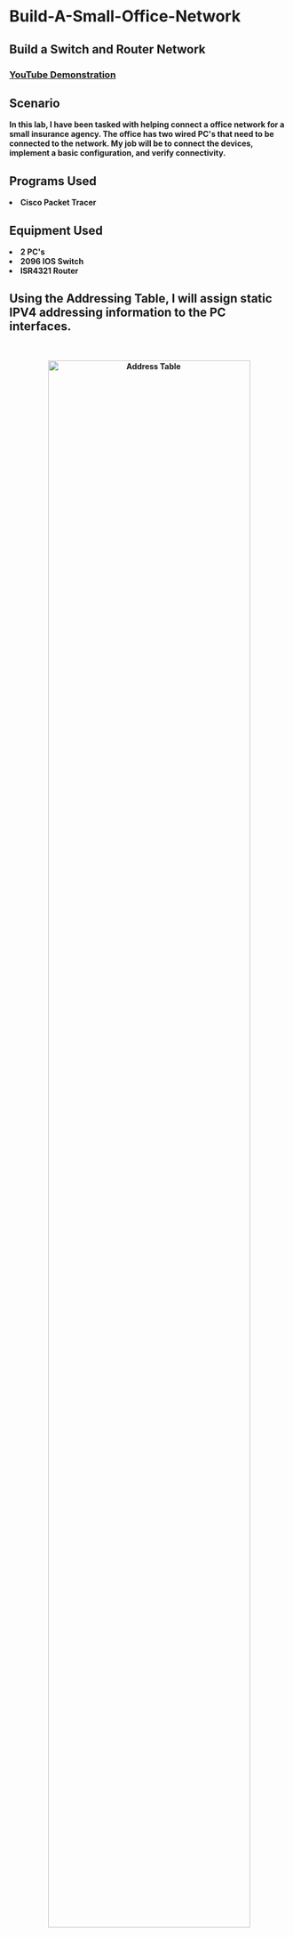 # Build-A-Small-Office-Network

<h2>Build a Switch and Router Network</h2>


 ### [YouTube Demonstration](https://youtu.be/shg64y6xEC0)


<h2>Scenario</h2>
<b>In this lab, I have been tasked with helping connect a office network for a small insurance agency. The office has two wired PC's that need to be connected to the network. My job will be to connect the devices, implement a basic configuration, and verify connectivity. 
</b>
<b>
</b>
<b>
 <h2>Programs Used</h2>
<li>Cisco Packet Tracer</li>
<b>
</b>

<h2>Equipment Used</h2>

<li>2 PC's</li>
<li>2096 IOS Switch</li>
<li>ISR4321 Router</li>

<b></b> 
<b></b> 
<b>
<h2>Using the Addressing Table, I will assign static IPV4 addressing information to the PC interfaces. </h2>
<br />

<p align="center">
<img src="https://i.imgur.com/6Tt1GNf.png" height="85%" width="85%" alt="Address Table"/>
</p>


<h2>Ping request failed between PCA and PCB because router interface, which is the default gateway has not been configured yet</h2>

<p align="center">
<img src="https://i.imgur.com/ykqqfW6.png" height="85%" width="85%" alt="PCA sending a ping request to PCB"/>
</p>

<h2>The Router has been properly configured using the Addressing Table</h2>

<p align="center">
<img src="https://i.imgur.com/4ZqZyku.png" height="85%" width="85%" alt="Image Analysis Dataflow"/>

 <h2>The Router has been properly configured using the Addressing Table</h2>

<p align="center">
<img src="https://i.imgur.com/4ZqZyku.png" height="85%" width="85%" alt="Image Analysis Dataflow"/>
</p>


<!--
 ```diff
- text in red
+ text in green
! text in orange
# text in gray
@@ text in purple (and bold)@@
```
--!>

